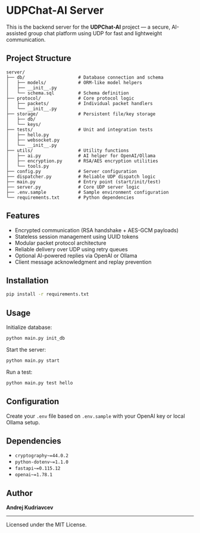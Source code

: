 # UDPChat-AI Server

This is the backend server for the **UDPChat-AI** project — a secure, AI-assisted group chat platform using UDP for fast and lightweight communication.

## Project Structure

```
server/
├── db/                    # Database connection and schema
│   ├── models/            # ORM-like model helpers
│   ├── __init__.py
│   └── schema.sql         # Schema definition
├── protocol/              # Core protocol logic
│   ├── packets/           # Individual packet handlers
│   └── __init__.py
├── storage/               # Persistent file/key storage
│   ├── db/
│   └── keys/
├── tests/                 # Unit and integration tests
│   ├── hello.py
│   ├── websocket.py
│   └── __init__.py
├── utils/                 # Utility functions
│   ├── ai.py              # AI helper for OpenAI/Ollama
│   ├── encryption.py      # RSA/AES encryption utilities
│   └── tools.py
├── config.py              # Server configuration
├── dispatcher.py          # Reliable UDP dispatch logic
├── main.py                # Entry point (start/init/test)
├── server.py              # Core UDP server logic
├── .env.sample            # Sample environment configuration
└── requirements.txt       # Python dependencies
```

## Features

- Encrypted communication (RSA handshake + AES-GCM payloads)
- Stateless session management using UUID tokens
- Modular packet protocol architecture
- Reliable delivery over UDP using retry queues
- Optional AI-powered replies via OpenAI or Ollama
- Client message acknowledgment and replay prevention

## Installation

```bash
pip install -r requirements.txt
```

## Usage

Initialize database:
```bash
python main.py init_db
```

Start the server:
```bash
python main.py start
```

Run a test:
```bash
python main.py test hello
```

## Configuration

Create your `.env` file based on `.env.sample` with your OpenAI key or local Ollama setup.

## Dependencies

- `cryptography~=44.0.2`
- `python-dotenv~=1.1.0`
- `fastapi~=0.115.12`
- `openai~=1.78.1`


## Author

**Andrej Kudriavcev**

---

Licensed under the MIT License.
